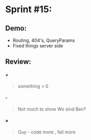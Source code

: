 # Sprint #15:

## Demo:
- Routing, 404's, QueryParams
- Fixed things server side

## Review:
#### +
> something > 0

#### -
> Not much to show
> Wo sind Ben?

#### »
> Guy - code more , fail more
